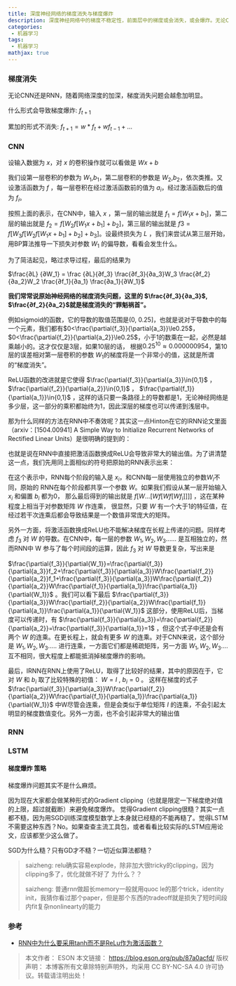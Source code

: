 ```yaml
---
title: 深度神经网络的梯度消失与梯度爆炸
description: 深度神经网络中的梯度不稳定性，前面层中的梯度或会消失，或会爆炸。无论CNN还是RNN，随着网络深度的加深，梯度消失问题会越愈加明显。此文章讨论了CNN和RNN的梯度问题。
categories:
 - 机器学习
tags:
 - 机器学习
mathjax: true
---
```


### 梯度消失

无论CNN还是RNN，随着网络深度的加深，梯度消失问题会越愈加明显。

什么形式会导致梯度爆炸: $f_{t+1}$

累加的形式不消失: $f_{t+1} = w * f_{t} + w f_{t-1} + …$

### CNN

设输入数据为 $x$，对 $x$ 的卷积操作就可以看做是 $Wx+b$

我们设第一层卷积的参数为 $W_1$,$b_1$，第二层卷积的参数是 $W_2$,$b_2$，依次类推。又设激活函数为 $f$ ，每一层卷积在经过激活函数前的值为 $a_i$，经过激活函数后的值为 $f_i$。

按照上面的表示，在CNN中，输入 $x$ ，第一层的输出就是 $f_1=f[W_1x+b_1]$，第二层的输出就是 $f_2=f[W_2f[W_1x+b_1]+b_2]$，第三层的输出就是 $f3=f[W_3f[W_2f[W_1x+b_1]+b_2]+b_3]$。设最终损失为 $L$ ，我们来尝试从第三层开始，用BP算法推导一下损失对参数 $W_1$ 的偏导数，看看会发生什么。

为了简洁起见，略过求导过程，最后的结果为

$\frac{∂L} {∂W_1} = \frac {∂L}{∂f_3} \frac{∂f_3}{∂a_3}W_3 \frac{∂f_2}{∂a_2}W_2 \frac{∂f_1}{∂a_1} \frac{∂a_1}{∂W_1}$

**我们常常说原始神经网络的梯度消失问题，这里的 $\frac{∂f_3}{∂a_3}$, $\frac{∂f_2}{∂a_2}$就是梯度消失的“罪魁祸首”。**

例如sigmoid的函数，它的导数的取值范围是(0, 0.25]，也就是说对于导数中的每一个元素，我们都有$0<\frac{\partial{f_3}}{\partial{a_3}}\le0.25$，$0<\frac{\partial{f_2}}{\partial{a_2}}\le0.25$，小于1的数乘在一起，必然是越乘越小的。这才仅仅是3层，如果10层的话， 根据$0.25^{10}\approx0.000000954$，第10层的误差相对第一层卷积的参数 $W_1$的梯度将是一个非常小的值，这就是所谓的“梯度消失”。

ReLU函数的改进就是它使得 $\frac{\partial{f_3}}{\partial{a_3}}\in{0,1}$ ， $\frac{\partial{f_2}}{\partial{a_2}}\in{0,1}$ ， $\frac{\partial{f_1}}{\partial{a_1}}\in{0,1}$ ，这样的话只要一条路径上的导数都是1，无论神经网络是多少层，这一部分的乘积都始终为1，因此深层的梯度也可以传递到浅层中。

那为什么同样的方法在RNN中不奏效呢？其实这一点Hinton在它的IRNN论文里面（arxiv：[1504.00941] A Simple Way to Initialize Recurrent Networks of Rectified Linear Units）是很明确的提到的：

也就是说在RNN中直接把激活函数换成ReLU会导致非常大的输出值。为了讲清楚这一点，我们先用同上面相似的符号把原始的RNN表示出来：

在这个表示中，RNN每个阶段的输入是 $x_i$，和CNN每一层使用独立的参数$W_i$不同，原始的
RNN在每个阶段都共享一个参数 $W$。如果我们假设从某一层开始输入 $x_i$ 和偏置 $b_i$ 都为0，
那么最后得到的输出就是 $f[W…[Wf[Wf[Wf_i]]]]$ ，这在某种程度上相当于对参数矩阵 $W$ 作连乘，
很显然，只要 $W$ 有一个大于1的特征值，在经过若干次连乘后都会导致结果是一个数值非常庞大的矩阵。

另外一方面，将激活函数换成ReLU也不能解决梯度在长程上传递的问题。同样考虑 $f_3$ 对 $W$ 的导数。在CNN中，每一层的参数 $W_1,W_2,W_3……$ 是互相独立的，然而RNN中 W 参与了每个时间段的运算，因此 $f_3$ 对 $W$ 导数更复杂，写出来是

$\frac{\partial{f_3}}{\partial{W_1}}=\frac{\partial{f_3}}{\partial{a_3}}f_2+\frac{\partial{f_3}}{\partial{a_3}}W\frac{\partial{f_2}}{\partial{a_2}}f_1+\frac{\partial{f_3}}{\partial{a_3}}W\frac{\partial{f_2}}{\partial{a_2}}W\frac{\partial{f_1}}{\partial{a_1}}\frac{\partial{a_1}}{\partial{W_1}}$ 。我们可以看下最后 $\frac{\partial{f_3}}{\partial{a_3}}W\frac{\partial{f_2}}{\partial{a_2}}W\frac{\partial{f_1}}{\partial{a_1}}\frac{\partial{a_1}}{\partial{W_1}}$
这部分，使用ReLU后，当梯度可以传递时，有
$\frac{\partial{f_3}}{\partial{a_3}}=\frac{\partial{f_2}}{\partial{a_2}}=\frac{\partial{f_3}}{\partial{a_1}}=1$ ，但这个式子中还是会有两个 $W$ 的连乘。在更长程上，就会有更多 $W$ 的连乘。对于CNN来说，这个部分是 $W_1,W_2,W_3…..$ 进行连乘，一方面它们都是稀疏矩阵，另一方面 $W_1,W_2,W_3….$ 互不相同，很大程度上都能抵消掉梯度爆炸的影响。

最后，IRNN在RNN上使用了ReLU，取得了比较好的结果，其中的原因在于，它对 $W$ 和 $b_i$ 取了比较特殊的初值： $W=I$ , $b_i=0$ 。
这样在梯度的式子 $\frac{\partial{f_3}}{\partial{a_3}}W\frac{\partial{f_2}}{\partial{a_2}}W\frac{\partial{f_1}}{\partial{a_1}}\frac{\partial{a_1}}{\partial{W_1}}$ 中W尽管会连乘，但是会类似于单位矩阵 $I$ 的连乘，不会引起太明显的梯度数值变化。另外一方面，也不会引起非常大的输出值

### RNN

### LSTM

#### 梯度爆炸 策略

梯度爆炸问题其实不是什么麻烦。

因为现在大家都会做某种形式的Gradient clipping（也就是限定一下梯度绝对值的上限，超过就截断）来避免梯度爆炸。
觉得Gradient clipping很糙？其实一点都不糙，因为用SGD训练深度模型数学上本身就已经糙的不能再糙了。觉得LSTM不需要这种东西？No。如果查查主流工具包，或者看看比较实际的LSTM应用论文，应该都至少这么做了。

SGD为什么糙？只有GD才不糙？一切近似算法都糙？

> saizheng: relu确实容易explode，除非加大很tricky的clipping，因为clipping多了，优化就做不好了
> 为什么？？
>
> saizheng: 普通rnn做超长memory一般就用quoc le的那个trick，identity init，我猜你看过那个paper，但是那个东西的tradeoff就是损失了短时间段内fit复杂nonlinearty的能力

### 参考

- [RNN中为什么要采用tanh而不是ReLu作为激活函数？](https://www.zhihu.com/question/61265076)

>本文作者： ESON
>本文链接： https://blog.eson.org/pub/87a0acfd/
>版权声明： 本博客所有文章除特别声明外，均采用 CC BY-NC-SA 4.0 许可协议。转载请注明出处！

